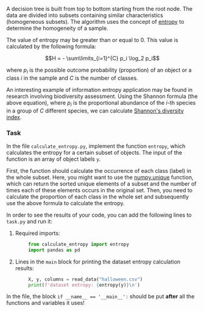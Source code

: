 A decision tree is built from top to bottom starting from the root node. The data are divided into subsets
containing similar characteristics (homogeneous subsets).
The algorithm uses the concept of [entropy](https://en.wikipedia.org/wiki/Entropy_(information_theory)) 
to determine the homogeneity of a sample.

The value of entropy may be greater than or equal to 0. This value is calculated by the following formula:


$$H = - \sum\limits_{i=1}^{C} p_i \log_2 p_i$$

where $p_i$ is the possible outcome probability (proportion) of an object or a class $i$ in the sample and $С$ is the number of classes.

An interesting example of information entropy application may be found in research involving biodiversity assessment.
Using the Shannon formula (the above equation), where $p_i$ is the proportional abundance
of the $i$-th species in a group of $С$ different species, we can calculate [Shannon's diversity index](https://en.wikipedia.org/wiki/Diversity_index).



### Task

In the file `calculate_entropy.py`, implement the function `entropy`, which calculates the entropy for a certain subset of objects. 
The input of the function is an array of object labels `y`.

First, the function should calculate the occurrence of each class (label) in the whole subset.
Here, you might want to use the [numpy.unique](https://numpy.org/doc/stable/reference/generated/numpy.unique.html) function, which 
can return the sorted unique elements of a subset and the number of times each of these elements occurs in the original set.
Then, you need to calculate the proportion of each class in the whole set and subsequently
use the above formula to calculate the entropy.


In order to see the results of your code, you can add the following lines to
`task.py` and run it:

1. Required imports:
```python
        from calculate_entropy import entropy
        import pandas as pd
```
2. Lines in the `main` block for printing the dataset entropy calculation results:
```python
        X, y, columns = read_data("halloween.csv")
        print(f'dataset entropy: {entropy(y)}\n')
```
In the file, the block `if __name__ == '__main__':` should be put **after** all the functions and variables it uses!